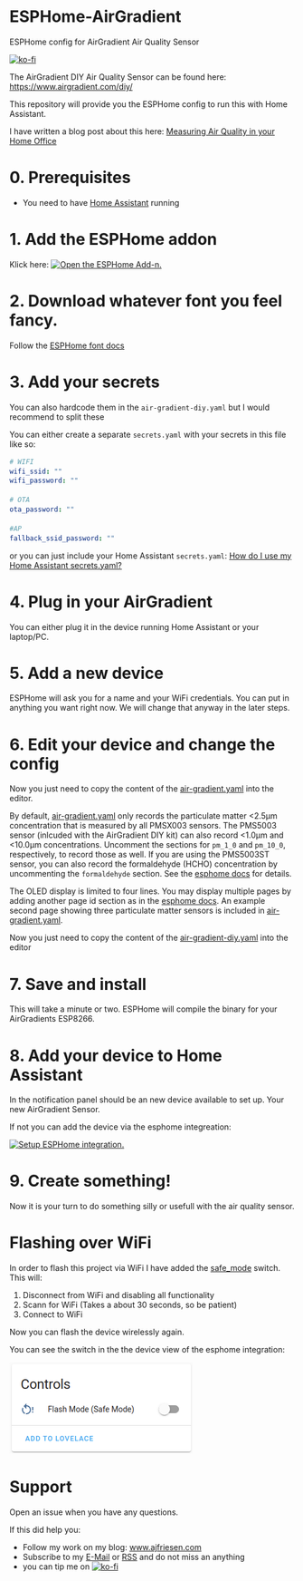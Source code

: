 # ESPHome-AirGradient

ESPHome config for AirGradient Air Quality Sensor

[![ko-fi](https://ko-fi.com/img/githubbutton_sm.svg)](https://ko-fi.com/ajfriesen)


The AirGradient DIY Air Quality Sensor can be found here: https://www.airgradient.com/diy/

This repository will provide you the ESPHome config to run this with Home Assistant.

I have written a blog post about this here: [Measuring Air Quality in your Home Office](https://www.ajfriesen.com/measuring-air-quality-in-your-home-office/)

# 0. Prerequisites

- You need to have [Home Assistant](https://www.home-assistant.io/installation/) running

# 1. Add the ESPHome addon

Klick here: [![Open the ESPHome Add-n.](https://my.home-assistant.io/badges/supervisor_addon.svg)](https://my.home-assistant.io/redirect/supervisor_addon/?addon=a0d7b954_esphome)

# 2. Download whatever font you feel fancy.

Follow the [ESPHome font docs](https://esphome.io/components/display/index.html#drawing-static-text)

# 3. Add your secrets

You can also hardcode them in the `air-gradient-diy.yaml` but I would recommend to split these

You can either create a separate `secrets.yaml` with your secrets in this file like so:

```YAML
# WIFI
wifi_ssid: ""
wifi_password: ""

# OTA
ota_password: ""

#AP
fallback_ssid_password: ""
```

or you can just include your Home Assistant `secrets.yaml`:
[How do I use my Home Assistant secrets.yaml?](https://esphome.io/guides/faq.html?highlight=secret#how-do-i-use-my-home-assistant-secrets-yaml)

# 4. Plug in your AirGradient

You can either plug it in the device running Home Assistant or your laptop/PC.

# 5. Add a new device

ESPHome will ask you for a name and your WiFi credentials.
You can put in anything you want right now.
We will change that anyway in the later steps.

# 6. Edit your device and change the config

Now you just need to copy the content of the [air-gradient.yaml](air-gradient.yaml) into the editor.

By default, [air-gradient.yaml](air-gradient.yaml) only records the particulate matter <2.5µm concentration that is measured by all PMSX003 sensors.
The PMS5003 sensor (inlcuded with the AirGradient DIY kit) can also record <1.0µm and <10.0µm concentrations.
Uncomment the sections for `pm_1_0` and `pm_10_0`, respectively, to record those as well.
If you are using the PMS5003ST sensor, you can also record the formaldehyde (HCHO) concentration by uncommenting the `formaldehyde` section.
See the [esphome docs](https://esphome.io/components/sensor/pmsx003.html) for details.

The OLED display is limited to four lines.
You may display multiple pages by adding another page id section as in the [esphome docs](https://esphome.io/components/display/index.html#display-pages).
An example second page showing three particulate matter sensors is included in [air-gradient.yaml](air-gradient.yaml).

Now you just need to copy the content of the [air-gradient-diy.yaml](air-gradient-diy.yaml) into the editor

# 7. Save and install

This will take a minute or two. ESPHome will compile the binary for your AirGradients ESP8266.

# 8. Add your device to Home Assistant

In the notification panel should be an new device available to set up.
Your new AirGradient Sensor.

If not you can add the device via the esphome integreation:

[![Setup ESPHome integration.](https://my.home-assistant.io/badges/config_flow_start.svg)](https://my.home-assistant.io/redirect/config_flow_start/?domain=esphome)

# 9. Create something!

Now it is your turn to do something silly or usefull with the air quality sensor.

# Flashing over WiFi

In order to flash this project via WiFi I have added the [safe_mode](https://esphome.io/components/switch/safe_mode.html) switch.
This will:
1. Disconnect from WiFi and disabling all functionality
2. Scann for WiFi (Takes a about 30 seconds, so be patient)
3. Connect to WiFi

Now you can flash the device wirelessly again.

You can see the switch in the the device view of the esphome integration:

![ESPHome safe_mode](images/esphome_safe_mode.png)
# Support

Open an issue when you have any questions.

If this did help you:

- Follow my work on my blog: www.ajfriesen.com
- Subscribe to my [E-Mail](https://www.ajfriesen.com/#/portal) or [RSS](https://ajfriesen.com/rss) and do not miss an anything
- you can tip me on [![ko-fi](https://ko-fi.com/img/githubbutton_sm.svg)](https://ko-fi.com/ajfriesen) 
